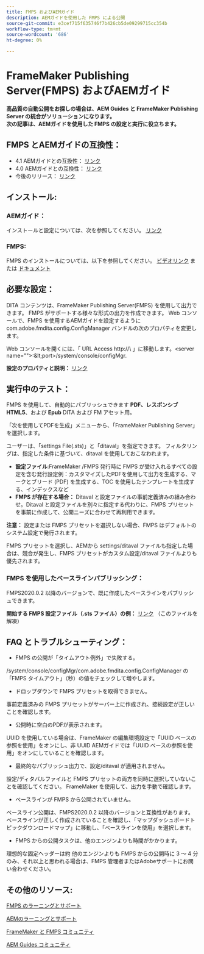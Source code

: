 ```yaml
---
title: FMPS およびAEMガイド
description: AEMガイドを使用した FMPS による公開
source-git-commit: e3cef715f635746f7b426cb5de09299715cc354b
workflow-type: tm+mt
source-wordcount: '686'
ht-degree: 0%

---
```



# FrameMaker Publishing Server(FMPS) およびAEMガイド

**高品質の自動公開をお探しの場合は、AEM Guides と FrameMaker Publishing Server の統合がソリューションになります。\
次の記事は、AEMガイドを使用した FMPS の設定と実行に役立ちます。**

## FMPS とAEMガイドの互換性：

- 4.1 AEMガイドとの互換性： [リンク](https://experienceleague.adobe.com/docs/experience-manager-guides-learn/tutorials/release-info/release-notes/on-prem-release-notes/release-notes-4.1.html?lang=en/#compatibility-matrix)
- 4.0 AEMガイドとの互換性： [リンク](https://helpx.adobe.com/xml-documentation-for-experience-manager/release-note/release-notes-xml-documentation-solution-4-0.html/#Compatibility%20matrix)
- 今後のリリース： [リンク](https://experienceleague.adobe.com/docs/experience-manager-guides-learn/tutorials/release-info/latest-release-info.html?lang=en)

## インストール:

### AEMガイド：

インストールと設定については、次を参照してください。 [リンク](https://helpx.adobe.com/content/dam/help/en/xml-documentation-solution/4-1-2/Adobe-Experience-Manager-Guides_Installation-Configuration-Guide_EN.pdf)

### FMPS:

FMPS のインストールについては、以下を参照してください。 [ビデオリンク](https://www.youtube.com/watch?v=2deelyM5VA8&amp;t) または [ドキュメント](https://help.adobe.com/en_US/framemaker/server/index.html#t=fmps-user-guide%2Finstall_config_fmps.html%23install_config_fmps&amp;rhtocid=_2)

## 必要な設定：

DITA コンテンツは、FrameMaker Publishing Server(FMPS) を使用して出力できます。 FMPS がサポートする様々な形式の出力を作成できます。 Web コンソールで、FMPS を使用するAEMガイドを設定するように com.adobe.fmdita.config.ConfigManager バンドルの次のプロパティを変更します。

Web コンソールを開くには、「 URL Access http://\ 」に移動します。&lt;server name=&quot;&quot;>:\&lt;port>/system/console/configMgr.

**設定のプロパティと説明：** [リンク](https://helpx.adobe.com/content/dam/help/en/xml-documentation-solution/4-1-2/Adobe-Experience-Manager-Guides_Installation-Configuration-Guide_EN.pdf#page=89)

## 実行中のテスト：

FMPS を使用して、自動的にパブリッシュできます **PDF、レスポンシブHTML5**、および **Epub** DITA および FM アセット用。

「次を使用してPDFを生成」メニューから、「FrameMaker Publishing Server」を選択します。

ユーザーは、「settings File(.sts)」と「ditaval」を指定できます。 フィルタリングは、指定した条件に基づいて、ditaval を使用しておこなわれます。

- **設定ファイル**:FrameMaker /FMPS 発行時に FMPS が受け入れるすべての設定を含む発行設定例：カスタマイズしたPDFを使用して出力を生成する、マークとブリード (PDF) を生成する、TOC を使用したテンプレートを生成する、インデックスなど
- **FMPS が存在する場合：** Ditaval と設定ファイルの事前定義済みの組み合わせ。Ditaval と設定ファイルを別々に指定する代わりに、FMPS プリセットを事前に作成して、公開ニーズに合わせて再利用できます。

**注意：** 設定または FMPS プリセットを選択しない場合、FMPS はデフォルトのシステム設定で発行されます。

FMPS プリセットを選択し、AEMから settings/ditaval ファイルも指定した場合は、競合が発生し、FMPS プリセットがカスタム設定/ditaval ファイルよりも優先されます。

### FMPS を使用したベースラインパブリッシング：

FMPS2020.0.2 以降のバージョンで、既に作成したベースラインをパブリッシュできます。

**開始する FMPS 設定ファイル（.sts ファイル）の例：** [リンク](https://acrobat.adobe.com/link/track?uri=urn:aaid:scds:US:ef750752-7a7e-4e51-923e-6b7d9861ed54) （このファイルを解凍）

## FAQ とトラブルシューティング：

- FMPS の公開が「タイムアウト例外」で失敗する。

/system/console/configMgr/com.adobe.fmdita.config.ConfigManager の「FMPS タイムアウト」（秒）の値をチェックして増やします。

- ドロップダウンで FMPS プリセットを取得できません。

事前定義済みの FMPS プリセットがサーバー上に作成され、接続設定が正しいことを確認します。

- 公開時に空白のPDFが表示されます。

UUID を使用している場合は、FrameMaker の編集環境設定で「UUID ベースの参照を使用」をオンにし、非 UUID AEMガイドでは「UUID ベースの参照を使用」をオンにしていることを確認します。

- 最終的なパブリッシュ出力で、設定/ditaval が適用されません。

設定/ディタバルファイルと FMPS プリセットの両方を同時に選択していないことを確認してください。 FrameMaker を使用して、出力を手動で確認します。

- ベースラインが FMPS から公開されていません。

ベースライン公開は、FMPS2020.0.2 以降のバージョンと互換性があります。\
ベースラインが正しく作成されていることを確認し、「マップダッシュボードトピックダウンロードマップ」に移動し、「ベースラインを使用」を選択します。

- FMPS からの公開タスクは、他のエンジンよりも時間がかかります。

理想的な固定ヘッダーは約 他のエンジンよりも FMPS からの公開時に 3 ～ 4 分のみ、それ以上と思われる場合は、FMPS 管理者またはAdobeサポートにお問い合わせください。

## その他のリソース:

[FMPS のラーニングとサポート](https://helpx.adobe.com/support/framemaker-publishing-server.html)

[AEMのラーニングとサポート](https://helpx.adobe.com/in/support/xml-documentation-for-experience-manager.html)

[FrameMaker と FMPS コミュニティ](https://community.adobe.com/t5/framemaker/ct-p/ct-framemaker?page=1&amp;sort=latest_replies&amp;lang=all&amp;tabid=all)

[AEM Guides コミュニティ](https://experienceleaguecommunities.adobe.com/t5/experience-manager-guides/ct-p/aem-xml-documentation)
